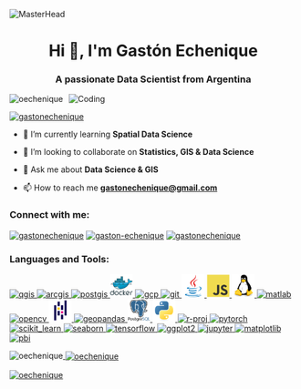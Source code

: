 ![MasterHead](https://nielseniq.com/wp-content/uploads/sites/4/2021/02/data-science-icon-animation-banner-clockwise-3.gif?w=1024)
<h1 align="center">Hi 👋, I'm Gastón Echenique</h1>
<h3 align="center">A passionate Data Scientist from Argentina</h3>
<img align="right" alt="Coding" width="400" src="https://i.pinimg.com/originals/31/53/2d/31532d7d378053de3b8bf23c6e7bfae3.gif">

<p align="left"> <img src="https://komarev.com/ghpvc/?username=oechenique&label=Profile%20views&color=0e75b6&style=flat" alt="oechenique" /> </p>

<p align="left"> <a href="https://twitter.com/gastonechenique" target="blank"><img src="https://img.shields.io/twitter/follow/gastonechenique?logo=twitter&style=for-the-badge" alt="gastonechenique" /></a> </p>

- 🌱 I’m currently learning **Spatial Data Science**

- 👯 I’m looking to collaborate on **Statistics, GIS & Data Science**

- 💬 Ask me about **Data Science & GIS**

- 📫 How to reach me **gastonechenique@gmail.com**

<h3 align="left">Connect with me:</h3>
<p align="left">
<a href="https://twitter.com/gastonechenique" target="blank"><img align="center" src="https://raw.githubusercontent.com/rahuldkjain/github-profile-readme-generator/master/src/images/icons/Social/twitter.svg" alt="gastonechenique" height="30" width="40" /></a>
<a href="https://linkedin.com/in/gaston-echenique" target="blank"><img align="center" src="https://raw.githubusercontent.com/rahuldkjain/github-profile-readme-generator/master/src/images/icons/Social/linked-in-alt.svg" alt="gaston-echenique" height="30" width="40" /></a>
<a href="https://instagram.com/gastonechenique" target="blank"><img align="center" src="https://raw.githubusercontent.com/rahuldkjain/github-profile-readme-generator/master/src/images/icons/Social/instagram.svg" alt="gastonechenique" height="30" width="40" /></a>
</p>

<h3 align="left">Languages and Tools:</h3>
<p align="left"> <a href="https://www.qgis.org" target="_blank" rel="noreferrer"> <img src="https://www.qgis.org/es/_static/logo.png" alt="qgis" width="40" height="40"/> </a> <a href="https://www.arcgis.com" target="_blank" rel="noreferrer"> <img src="https://www.arcgis.com/graphics/arcgis-online-icon.png" alt="arcgis" width="40" height="40"/> </a> <a href="https://postgis.net/" target="_blank" rel="noreferrer"> <img src="https://postgis.net/logos/postgis-logo-small.png" alt="postgis" width="70" height="40"/> </a> <a href="https://www.docker.com/" target="_blank" rel="noreferrer"> <img src="https://raw.githubusercontent.com/devicons/devicon/master/icons/docker/docker-original-wordmark.svg" alt="docker" width="40" height="40"/> </a> <a href="https://cloud.google.com" target="_blank" rel="noreferrer"> <img src="https://www.vectorlogo.zone/logos/google_cloud/google_cloud-icon.svg" alt="gcp" width="40" height="40"/> </a> <a href="https://git-scm.com/" target="_blank" rel="noreferrer"> <img src="https://www.vectorlogo.zone/logos/git-scm/git-scm-icon.svg" alt="git" width="40" height="40"/> </a> <a href="https://www.java.com" target="_blank" rel="noreferrer"> <img src="https://raw.githubusercontent.com/devicons/devicon/master/icons/java/java-original.svg" alt="java" width="40" height="40"/> </a> <a href="https://developer.mozilla.org/en-US/docs/Web/JavaScript" target="_blank" rel="noreferrer"> <img src="https://raw.githubusercontent.com/devicons/devicon/master/icons/javascript/javascript-original.svg" alt="javascript" width="40" height="40"/> </a> <a href="https://www.linux.org/" target="_blank" rel="noreferrer"> <img src="https://raw.githubusercontent.com/devicons/devicon/master/icons/linux/linux-original.svg" alt="linux" width="40" height="40"/> </a> <a href="https://www.mathworks.com/" target="_blank" rel="noreferrer"> <img src="https://upload.wikimedia.org/wikipedia/commons/2/21/Matlab_Logo.png" alt="matlab" width="40" height="40"/> </a> <a href="https://opencv.org/" target="_blank" rel="noreferrer"> <img src="https://www.vectorlogo.zone/logos/opencv/opencv-icon.svg" alt="opencv" width="40" height="40"/> </a> <a href="https://pandas.pydata.org/" target="_blank" rel="noreferrer"> <img src="https://raw.githubusercontent.com/devicons/devicon/2ae2a900d2f041da66e950e4d48052658d850630/icons/pandas/pandas-original.svg" alt="pandas" width="40" height="40"/> </a> <a href="https://www.geopandas.org" target="_blank" rel="noreferrer"> <img src="https://geopandas.org/en/stable/_static/geopandas_logo_web.svg" alt="geopandas" width="110" height="40"/> </a> <a href="https://www.postgresql.org" target="_blank" rel="noreferrer"> <img src="https://raw.githubusercontent.com/devicons/devicon/master/icons/postgresql/postgresql-original-wordmark.svg" alt="postgresql" width="40" height="40"/> </a> <a href="https://www.python.org" target="_blank" rel="noreferrer"> <img src="https://raw.githubusercontent.com/devicons/devicon/master/icons/python/python-original.svg" alt="python" width="40" height="40"/> </a> <a href="https://www.r-project.org/" target="_blank" rel="noreferrer"> <img src="https://www.r-project.org/Rlogo.png" alt="r-proj" width="50" height="40"/> </a> <a href="https://pytorch.org/" target="_blank" rel="noreferrer"> <img src="https://www.vectorlogo.zone/logos/pytorch/pytorch-icon.svg" alt="pytorch" width="40" height="40"/> </a> <a href="https://scikit-learn.org/" target="_blank" rel="noreferrer"> <img src="https://upload.wikimedia.org/wikipedia/commons/0/05/Scikit_learn_logo_small.svg" alt="scikit_learn" width="40" height="40"/> </a> <a href="https://seaborn.pydata.org/" target="_blank" rel="noreferrer"> <img src="https://seaborn.pydata.org/_images/logo-mark-lightbg.svg" alt="seaborn" width="40" height="40"/> </a> <a href="https://www.tensorflow.org" target="_blank" rel="noreferrer"> <img src="https://www.vectorlogo.zone/logos/tensorflow/tensorflow-icon.svg" alt="tensorflow" width="40" height="40"/> </a> <a href="https://ggplot2.tidyverse.org/" target="_blank" rel="noreferrer"> <img src="https://ggplot2.tidyverse.org/logo.png" alt="ggplot2" width="40" height="40"/> </a> <a href="https://jupyter.org/" target="_blank" rel="noreferrer"> <img src="https://jupyter.org/assets/logos/rectanglelogo-greytext-orangebody-greymoons.svg" alt="jupyter" width="160" height="40"/> </a> <a href="https://matplotlib.org/" target="_blank" rel="noreferrer"> <img src="https://matplotlib.org/_static/images/logo2.svg" alt="matplotlib" width="200" height="40"/> </a> <a href="https://powerbi.microsoft.com/en-au/" target="_blank" rel="noreferrer"> <img src="https://sof-life.com/wp-content/uploads/2021/05/PowerBI.jpg" alt="pbi" width="40" height="40"/> </p>

<p><img align="left" src="https://github-readme-stats.vercel.app/api/top-langs?username=oechenique&show_icons=true&locale=en&layout=compact" alt="oechenique" /></p>

<p>&nbsp;<img align="center" src="https://github-readme-stats.vercel.app/api?username=oechenique&show_icons=true&locale=en" alt="oechenique" /></p>

<p><img align="center" src="https://github-readme-streak-stats.herokuapp.com/?user=oechenique&" alt="oechenique" /></p>

